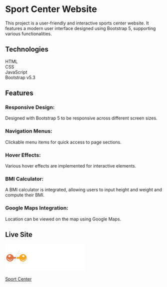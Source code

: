 # Sport Center Website
This project is a user-friendly and interactive sports center website. It features a modern user interface designed using Bootstrap 5, supporting various functionalities.

## Technologies
HTML<br>
CSS<br>
JavaScript<br>
Bootstrap v5.3<br>

## Features
### Responsive Design:
Designed with Bootstrap 5 to be responsive across different screen sizes.
### Navigation Menus:
Clickable menu items for quick access to page sections.
### Hover Effects:
Various hover effects are implemented for interactive elements.
### BMI Calculator:
A BMI calculator is integrated, allowing users to input height and weight and compute their BMI.
### Google Maps Integration:
Location can be viewed on the map using Google Maps.

## Live Site
[![Sport Center](https://github.com/MuhammedAhmedDogan/Sport-Center-Front-End/blob/main/images/logo.png?raw=true)](https://ahmed-dogan-sport-center.netlify.app/ "Visit Sport Center")

[Sport Center](https://ahmed-dogan-sport-center.netlify.app/ "Visit Sport Center")
